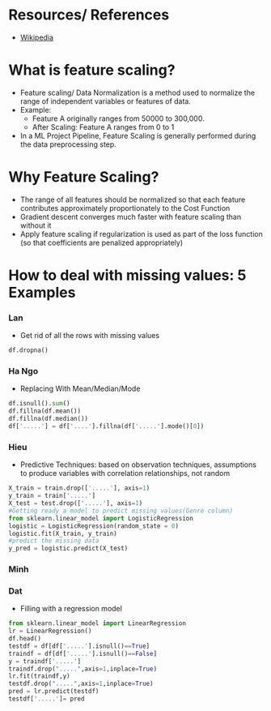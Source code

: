 # Resources/ References
- [Wikipedia](https://en.wikipedia.org/wiki/Feature_scaling)

# What is feature scaling?

- Feature scaling/ Data Normalization is a method used to normalize the range of independent 
variables or features of data. 
- Example: 
    - Feature A originally ranges from 50000 to 300,000. 
    - After Scaling: Feature A ranges from 0 to 1
- In a ML Project Pipeline, Feature Scaling is generally performed during
 the data preprocessing step. 

# Why Feature Scaling?

- The range of all features should be normalized so that each feature 
contributes approximately proportionately to the Cost Function
- Gradient descent converges much faster with feature scaling than without it
- Apply feature scaling if regularization is used as part of the
 loss function (so that coefficients are penalized appropriately)

# How to deal with missing values: 5 Examples

### Lan
- Get rid of all the rows with missing values
``` Python
df.dropna()
```

### Ha Ngo
- Replacing With Mean/Median/Mode
``` Python
df.isnull().sum()
df.fillna(df.mean())
df.fillna(df.median())
df['.....'] = df['....'].fillna(df['.....'].mode()[0])

``` 
### Hieu
- Predictive Techniques: based on observation techniques, assumptions to produce variables with correlation relationships, not random
```Python
X_train = train.drop(['.....'], axis=1)
y_train = train['.....']
X_test = test.drop(['.....'], axis=1)
#Getting ready a model to predict missing values(Genre column)
from sklearn.linear_model import LogisticRegression
logistic = LogisticRegression(random_state = 0)
logistic.fit(X_train, y_train)
#predict the missing data
y_pred = logistic.predict(X_test)
```
### Minh

### Dat
- Filling with a regression model
``` Python
from sklearn.linear_model import LinearRegression
lr = LinearRegression()
df.head()
testdf = df[df['.....'].isnull()==True]
traindf = df[df['.....'].isnull()==False]
y = traindf['.....']
traindf.drop(".....",axis=1,inplace=True)
lr.fit(traindf,y)
testdf.drop(".....",axis=1,inplace=True)
pred = lr.predict(testdf)
testdf['.....']= pred
```
